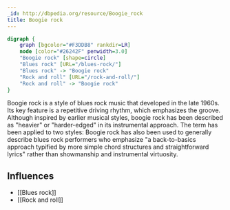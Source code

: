 ```yaml
---
_id: http://dbpedia.org/resource/Boogie_rock
title: Boogie rock
---
```


```dot
digraph {
	graph [bgcolor="#F3DDB8" rankdir=LR]
	node [color="#26242F" penwidth=3.0]
	"Boogie rock" [shape=circle]
	"Blues rock" [URL="/blues-rock/"]
	"Blues rock" -> "Boogie rock"
	"Rock and roll" [URL="/rock-and-roll/"]
	"Rock and roll" -> "Boogie rock"
}
```

Boogie rock is a style of blues rock music that developed in the late 1960s. Its key feature is a repetitive driving rhythm, which emphasizes the groove. Although inspired by earlier musical styles, boogie rock has been described as "heavier" or "harder-edged" in its instrumental approach. The term has been applied to two styles: Boogie rock has also been used to generally describe blues rock performers who emphasize "a back-to-basics approach typified by more simple chord structures and straightforward lyrics" rather than showmanship and instrumental virtuosity.

## Influences

- [[Blues rock]]
- [[Rock and roll]]
